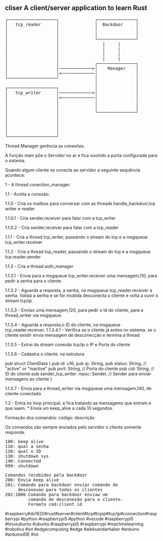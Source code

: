 ## cliser A client/server application to learn Rust
<pre>
┌───────────────────┐              ┌───────────────┐
│   tcp_reader      │              |  Backdoor     │
│                   │              │               │
│                   │              │               │
│                   │              └───────────────┘
│                   │                 |     |
│                   │                 |     |
│                   │                 |     |
│                   │                 |     |
│                   │              ┌───────────────┐
│                   │─────────────>│    Manager    │
│                   │<─────────────│               │
└───────────────────┘              │               │
                                   │               │
┌───────────────────┐              │               │
│   tcp_writer      │─────────────>│               │
│                   │<─────────────│               │
│                   │              │               │
│                   │              │               │
│                   │              └───────────────┘
│                   │
│                   │
│                   │
│                   │
└───────────────────┘
</pre>

Thread Manager gerência as conexões.

A função main põe o Servidor no ar e fica ouvindo a porta configurada para o sistema.

Quando algum cliente se conecta ao servidor a seguinte sequência acontece:

1 - A thread conection_manager:

1.1 - Aceita a conexão:

1.1.0 - Cria os mailbox para conversar com as threads handle_backdoor,tcp writer e reader

1.1.0.1 - Cria sender,receiver para falar com a tcp_writer

1.1.0.2 - Cria sender,receiver para falar com a tcp_reader

1.1.1 - Cria a thread tcp_writer, passando o stream do tcp e a msgqueue tcp_writer.receiver

1.1.2 - Cria a thread tcp_reader, passando o stream do tcp e a msgqueue tcp.reader.sender

1.1.3 - Cria a thread auth_manager

1.1.3.1 - Envia para a  msgqueue tcp_writer.receiver uma mensagem,110, para pedir a senha para o cliente.

1.1.3.2 - Aguarda a resposta, a senha, na msgqueue tcp_reader.receiver a senha. Valida a senha e   se for inválida desconecta o cliente e volta a ouvir o stream tcp/ip.

1.1.3.3 - Enviao uma mensagem,120, para pedir o Id do cliente, para a thread_writer via msgqueue.

1.1.3.4 - Aguarda a resposta,o ID  do cliente, na msgqueue tcp_reader.receiver.
1.1.3.4.1 - Verifica se o cliente já exites no sistema.
            se o cliente existir envia mensagem de desconecção e termina a thread.

1.1.3.5 - Extrai da stream conexão tcp/ip o IP e Porta do cliente

1.1.3.6 - Cadastra o cliente. na estrutura

pub struct ClientData {
    pub id: u16,
    pub ip: String,
    pub status: String, // "active" or "inactive"
    pub port: String, // Porta do cliente
    pub cid: String, // ID do cliente
    pub sender_tcp_writer: mpsc::Sender<String>, // Sender para enviar mensagens ao cliente
}

1.1.3.7 - Envia para a thread_writer via msgqueue uma mensagem,140, de cliente conectado.

1.2 - Entra no loop principal, e fica tratando as mensagems que entram e que saem.
      * Envia um keep_alive a cada 10 segundos.

Formação dos comandos: código: descrição

Os comandos são sempre enviados pelo servidor o cliente somente responde.
<pre>
100: keep alive
110: qual a senha
120: qual o ID
130: shutdown sys
140: Connected
999: shutdown
</pre>

<pre>
Comandos recebidos pela backdoor
200: Envia keep alive
201: Comando para backdoor enviar comando de
     desconexao para todos os clientes
202:1000 Comando para backdoor enviaw um 
         comando de desconexão para o cliente.
         Formato cmd:client id
</pre>














#raspberry#ds1820#rust#server#client#tcp#tcpip#tcp/ip#connection#raspberrypi #python #raspberrypi5
#python #vscode #raspberrypi5 #linuxubuntu #ubuntu #raspberrypi5 #raspberrypi #machinelearning #robotics #iot #edgecomputing #edge #aleksandarhaber #arduino #arduinoIDE #iot